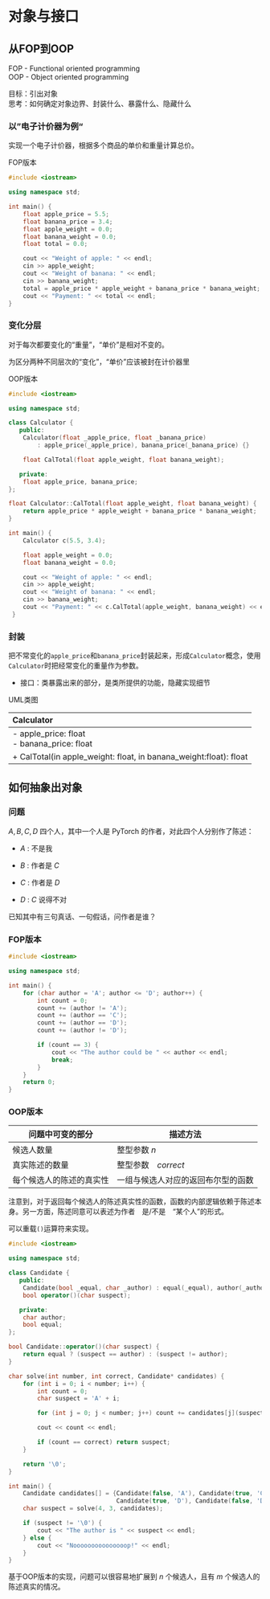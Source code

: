 # 对象与接口

## 从FOP到OOP

FOP - Functional oriented programming  
OOP - Object oriented programming

目标：引出对象  
思考：如何确定对象边界、封装什么、暴露什么、隐藏什么

### 以”电子计价器为例“

实现一个电子计价器，根据多个商品的单价和重量计算总价。

FOP版本
```cpp
#include <iostream>

using namespace std;

int main() {
    float apple_price = 5.5;
    float banana_price = 3.4;
    float apple_weight = 0.0;
    float banana_weight = 0.0;
    float total = 0.0;

    cout << "Weight of apple: " << endl;
    cin >> apple_weight;
    cout << "Weight of banana: " << endl;
    cin >> banana_weight;
    total = apple_price * apple_weight + banana_price * banana_weight;
    cout << "Payment: " << total << endl;
}
```

### 变化分层

对于每次都要变化的“重量”，“单价”是相对不变的。

为区分两种不同层次的“变化”，“单价”应该被封在计价器里

OOP版本
```cpp
#include <iostream>

using namespace std;

class Calculator {
   public:
    Calculator(float _apple_price, float _banana_price)
        : apple_price(_apple_price), banana_price(_banana_price) {}

    float CalTotal(float apple_weight, float banana_weight);

   private:
    float apple_price, banana_price;
};

float Calculator::CalTotal(float apple_weight, float banana_weight) {
    return apple_price * apple_weight + banana_price * banana_weight;
}

int main() {
    Calculator c(5.5, 3.4);

    float apple_weight = 0.0;
    float banana_weight = 0.0;

    cout << "Weight of apple: " << endl;
    cin >> apple_weight;
    cout << "Weight of banana: " << endl;
    cin >> banana_weight;
    cout << "Payment: " << c.CalTotal(apple_weight, banana_weight) << endl;
 }
```

### 封装

把不常变化的`apple_price`和`banana_price`封装起来，形成`Calculator`概念，使用`Calculator`时把经常变化的重量作为参数。

* 接口：类暴露出来的部分，是类所提供的功能，隐藏实现细节

UML类图

| Calculator                                                        |
|:------------------------------------------------------------------|
| - apple_price: float<br> - banana_price: float                    |
| + CalTotal(in apple_weight: float, in banana_weight:float): float |


## 如何抽象出对象

### 问题

$A, B, C, D$ 四个人，其中一个人是 PyTorch 的作者，对此四个人分别作了陈述：

* $A$ : 不是我

* $B$ : 作者是 $C$

* $C$ : 作者是 $D$

* $D$ : $C$ 说得不对　

已知其中有三句真话、一句假话，问作者是谁？

### FOP版本

```cpp
#include <iostream>

using namespace std;

int main() {
    for (char author = 'A'; author <= 'D'; author++) {
        int count = 0;
        count += (author != 'A');
        count += (author == 'C');
        count += (author == 'D');
        count += (author != 'D');

        if (count == 3) {
            cout << "The author could be " << author << endl;
            break;
        }
    }
    return 0;
}
```

### OOP版本

| 问题中可变的部分        | 描述方法                      |
| -------------------- | ----------------             |
| 候选人数量　　          | 整型参数 $n$                  |
| 真实陈述的数量          | 整型参数　$correct$           |
| 每个候选人的陈述的真实性 | 一组与候选人对应的返回布尔型的函数 |

注意到，对于返回每个候选人的陈述真实性的函数，函数的内部逻辑依赖于陈述本身。另一方面，陈述同意可以表述为作者　是/不是　“某个人”的形式。

可以重载`()`运算符来实现。

```cpp
#include <iostream>

using namespace std;

class Candidate {
   public:
    Candidate(bool _equal, char _author) : equal(_equal), author(_author) {}
    bool operator()(char suspect);

   private:
    char author;
    bool equal;
};

bool Candidate::operator()(char suspect) {
    return equal ? (suspect == author) : (suspect != author);
}

char solve(int number, int correct, Candidate* candidates) {
    for (int i = 0; i < number; i++) {
        int count = 0;
        char suspect = 'A' + i;

        for (int j = 0; j < number; j++) count += candidates[j](suspect);

        cout << count << endl;

        if (count == correct) return suspect;
    }

    return '\0';
}

int main() {
    Candidate candidates[] = {Candidate(false, 'A'), Candidate(true, 'C'),
                              Candidate(true, 'D'), Candidate(false, 'D')};
    char suspect = solve(4, 3, candidates);

    if (suspect != '\0') {
        cout << "The author is " << suspect << endl;
    } else {
        cout << "Nooooooooooooooop!" << endl;
    }
}
```

基于OOP版本的实现，问题可以很容易地扩展到 $n$ 个候选人，且有 $m$ 个候选人的陈述真实的情况。

